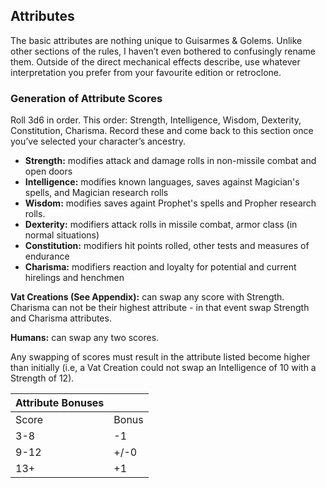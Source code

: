 ## Attributes
The basic attributes are nothing unique to Guisarmes & Golems.  Unlike other sections of the rules, I haven’t even bothered to confusingly rename them.  Outside of the direct mechanical effects describe, use whatever interpretation you prefer from your favourite edition or retroclone.

### Generation of Attribute Scores
Roll 3d6 in order.  This order:  Strength, Intelligence, Wisdom, Dexterity, Constitution, Charisma.  Record these and come back to this section once you’ve selected your character’s ancestry.

* **Strength:** modifies attack and damage rolls in non-missile combat and open doors
* **Intelligence:** modifies known languages, saves against Magician's spells, and Magician research rolls
* **Wisdom:** modifies saves againt Prophet's spells and Propher research rolls.
* **Dexterity:** modifiers attack rolls in missile combat, armor class (in normal situations)
* **Constitution:** modifiers hit points rolled, other tests and measures of endurance
* **Charisma:** modifiers reaction and loyalty for potential and current hirelings and henchmen

**Vat Creations (See Appendix):**  can swap any score with Strength. Charisma can not be their highest attribute - in that event swap Strength and Charisma attributes.

**Humans:** can swap any two scores.

Any swapping of scores must result in the attribute listed become higher than initially (i.e, a Vat Creation could not swap an Intelligence of 10 with a Strength of 12).

| Attribute Bonuses ||
| ---------|---------|
| Score	|	Bonus |
| 3-8 	|	-1  |
| 9-12 	|	+/-0 |
| 13+ 	|	+1  | 
